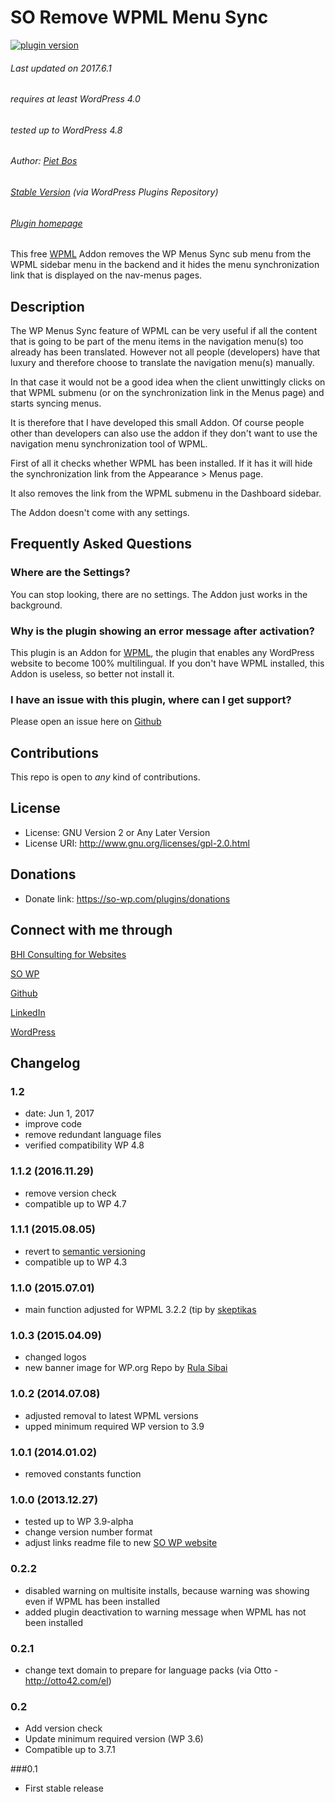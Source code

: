 # SO Remove WPML Menu Sync

[![plugin version](https://img.shields.io/wordpress/plugin/v/so-remove-wpml-menu-sync.svg)](https://wordpress.org/plugins/so-remove-wpml-menu-sync)

###### Last updated on 2017.6.1
###### requires at least WordPress 4.0
###### tested up to WordPress 4.8
###### Author: [Piet Bos](https://github.com/senlin)
###### [Stable Version](https://wordpress.org/plugins/so-remove-wpml-menu-sync) (via WordPress Plugins Repository)
###### [Plugin homepage](https://so-wp.com/?p=18)


This free [WPML](https://wpml.org) Addon removes the WP Menus Sync sub menu from the WPML sidebar menu in the backend and it hides the menu synchronization link that is displayed on the nav-menus pages.

## Description

The WP Menus Sync feature of WPML can be very useful if all the content that is going to be part of the menu items in the navigation menu(s) too already has been translated. However not all people (developers) have that luxury and therefore choose to translate the navigation menu(s) manually.

In that case it would not be a good idea when the client unwittingly clicks on that WPML submenu (or on the synchronization link in the Menus page) and starts syncing menus.

It is therefore that I have developed this small Addon. Of course people other than developers can also use the addon if they don't want to use the navigation menu synchronization tool of WPML.

First of all it checks whether WPML has been installed. If it has it will hide the synchronization link from the Appearance &gt; Menus page. 

It also removes the link from the WPML submenu in the Dashboard sidebar.

The Addon doesn't come with any settings.

## Frequently Asked Questions

### Where are the Settings?

You can stop looking, there are no settings. The Addon just works in the background.

### Why is the plugin showing an error message after activation?

This plugin is an Addon for [WPML](https://wpml.org), the plugin that enables any WordPress website to become 100% multilingual. If you don't have WPML installed, this Addon is useless, so better not install it.

### I have an issue with this plugin, where can I get support?

Please open an issue here on [Github](https://github.com/senlin/so-remove-wpml-menu-sync/issues)

## Contributions

This repo is open to _any_ kind of contributions.

## License

* License: GNU Version 2 or Any Later Version
* License URI: http://www.gnu.org/licenses/gpl-2.0.html

## Donations

* Donate link: https://so-wp.com/plugins/donations

## Connect with me through

[BHI Consulting for Websites](https://bohanintl.com)

[SO WP](https://so-wp.com)

[Github](https://github.com/senlin) 

[LinkedIn](https://www.linkedin.com/in/pietbos) 

[WordPress](https://profiles.wordpress.org/senlin/) 

## Changelog

### 1.2

* date: Jun 1, 2017
* improve code
* remove redundant language files
* verified compatibility WP 4.8

### 1.1.2 (2016.11.29)

* remove version check
* compatible up to WP 4.7

### 1.1.1 (2015.08.05)

* revert to [semantic versioning](http://semver.org)
* compatible up to WP 4.3

### 1.1.0 (2015.07.01)

* main function adjusted for WPML 3.2.2 (tip by [skeptikas](https://github.com/skeptikas)

### 1.0.3 (2015.04.09)

* changed logos
* new banner image for WP.org Repo by [Rula Sibai](https://unsplash.com/rulasibai)

### 1.0.2 (2014.07.08)

* adjusted removal to latest WPML versions
* upped minimum required WP version to 3.9

### 1.0.1 (2014.01.02)

* removed constants function

### 1.0.0 (2013.12.27)

* tested up to WP 3.9-alpha
* change version number format
* adjust links readme file to new [SO WP website](http://so-wp.com)

### 0.2.2

* disabled warning on multisite installs, because warning was showing even if WPML has been installed
* added plugin deactivation to warning message when WPML has not been installed

### 0.2.1

* change text domain to prepare for language packs (via Otto - http://otto42.com/el)

### 0.2

* Add version check
* Update minimum required version (WP 3.6)
* Compatible up to 3.7.1

###0.1

* First stable release
